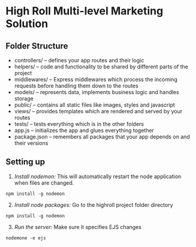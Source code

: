 # High Roll Multi-level Marketing Solution

## Folder Structure
* controllers/ – defines your app routes and their logic
* helpers/ – code and functionality to be shared by different parts of the project
* middlewares/ – Express middlewares which process the incoming requests before handling them down to the routes
* models/ – represents data, implements business logic and handles storage
* public/ – contains all static files like images, styles and javascript
* views/ – provides templates which are rendered and served by your routes
* tests/ – tests everything which is in the other folders
* app.js – initializes the app and glues everything together
* package.json – remembers all packages that your app depends on and their versions

## Setting up
1. *Install nodemon:* This will automatically restart the node application when files are changed.

  ```
  npm install -g nodemon
  ```
2. *Install node packages:*  Go to the highroll project folder directory

  ```
  npm install -g nodemon
  ```
3. *Run the server:* Make sure it specifies EJS changes

  ```
  nodemone -e ejs
  ```
